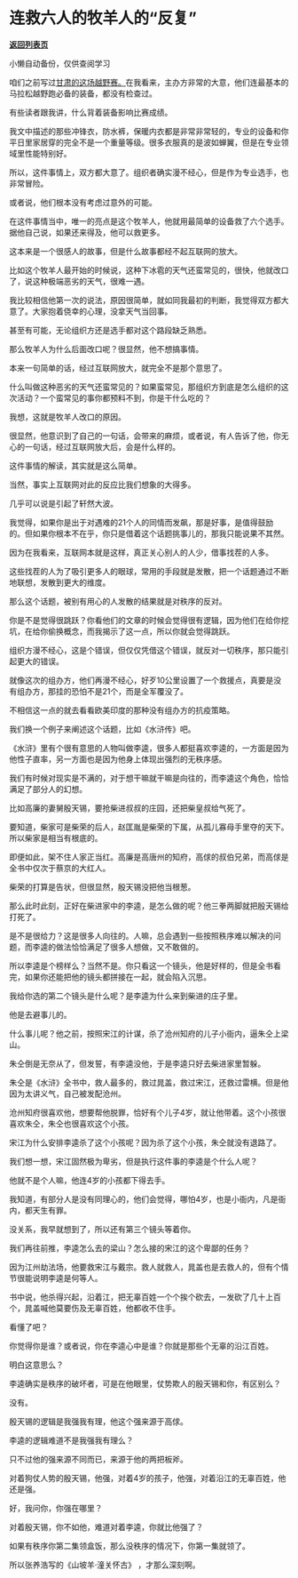 # 连救六人的牧羊人的“反复”

[**返回列表页**](/gzh/记忆承载3)

小懒自动备份，仅供查阅学习

咱们之前写过[甘肃的这场越野赛。](http://mp.weixin.qq.com/s?__biz=MzU3NDc5Nzc0NQ==&mid=2247503446&idx=1&sn=ee51938fd59bfa777d84e94f8afd0034&chksm=fd2e6c88ca59e59eea8c046af0514312a868f909bc4cff34d690a04cad4c018c80d40b69c162&scene=21#wechat_redirect)在我看来，主办方非常的大意，他们连最基本的马拉松越野跑必备的装备，都没有检查过。

  

有些读者跟我讲，什么背着装备影响比赛成绩。  

  

我文中描述的那些冲锋衣，防水裤，保暖内衣都是非常非常轻的，专业的设备和你平日里家居穿的完全不是一个重量等级。很多衣服真的是波如蝉翼，但是在专业领域里性能特别好。

  

所以，这件事情上，双方都大意了。组织者确实漫不经心，但是作为专业选手，也非常冒险。  

  

或者说，他们根本没有考虑过意外的可能。

  

在这件事情当中，唯一的亮点是这个牧羊人，他就用最简单的设备救了六个选手。据他自己说，如果还来得及，他可以救更多。  

  

这本来是一个很感人的故事，但是什么故事都经不起互联网的放大。  

  

比如这个牧羊人最开始的时候说，这种下冰雹的天气还蛮常见的，很快，他就改口了，说这种极端恶劣的天气，很难一遇。  

  

我比较相信他第一次的说法，原因很简单，就如同我最初的判断，我觉得双方都大意了。大家抱着侥幸的心理，没拿天气当回事。

  

甚至有可能，无论组织方还是选手都对这个路段缺乏熟悉。  

  

那么牧羊人为什么后面改口呢？很显然，他不想搞事情。  

  

本来一句简单的话，经过互联网放大，就完全不是那个意思了。  

  

什么叫做这种恶劣的天气还蛮常见的？如果蛮常见，那组织方到底是怎么组织的这次活动？一个蛮常见的事你都预料不到，你是干什么吃的？

  

我想，这就是牧羊人改口的原因。  

  

很显然，他意识到了自己的一句话，会带来的麻烦，或者说，有人告诉了他，你无心的一句话，经过互联网放大后，会是什么样的。

  

这件事情的解读，其实就是这么简单。  

  

当然，事实上互联网对此的反应比我们想象的大得多。

  

几乎可以说是引起了轩然大波。  

  

我觉得，如果你是出于对遇难的21个人的同情而发飙，那是好事，是值得鼓励的。但如果你根本不在乎，你只是借着这个话题挑事儿的，那我只能说果不其然。

  

因为在我看来，互联网本就是这样，真正关心别人的人少，借事找茬的人多。

  

这些找茬的人为了吸引更多人的眼球，常用的手段就是发散，把一个话题通过不断地联想，发散到更大的维度。  

  

那么这个话题，被别有用心的人发散的结果就是对秩序的反对。  

  

你是不是觉得很跳跃？你看他们的文章的时候会觉得很有逻辑，因为他们在给你挖坑，在给你偷换概念，而我揭示了这一点，所以你就会觉得跳跃。

  

组织方漫不经心，这是个错误，但仅仅凭借这个错误，就反对一切秩序，那只能引起更大的错误。  

  

就像这次的组办方，他们再漫不经心，好歹10公里设置了一个救援点，真要是没有组办方，那挂的恐怕不是21个，而是全军覆没了。  

  

不相信这一点的就去看看欧美印度的那种没有组办方的抗疫策略。  

  

我们换一个例子来阐述这个话题，比如《水浒传》吧。

  

《水浒》里有个很有意思的人物叫做李逵，很多人都挺喜欢李逵的，一方面是因为他性子直率，另一方面也是因为他身上体现出强烈的无秩序感。

  

我们有时候对现实是不满的，对于想干嘛就干嘛是向往的，而李逵这个角色，恰恰满足了部分人的幻想。  

  

比如高廉的妻舅殷天锡，要抢柴进叔叔的庄园，还把柴皇叔给气死了。

  

要知道，柴家可是柴荣的后人，赵匡胤是柴荣的下属，从孤儿寡母手里夺的天下。所以柴家是相当有根底的。

  

即便如此，架不住人家正当红。高廉是高唐州的知府，高俅的叔伯兄弟，而高俅是全书中仅次于蔡京的大红人。

  

柴荣的打算是告状，但很显然，殷天锡没把他当根葱。

  

那么此时此刻，正好在柴进家中的李逵，是怎么做的呢？他三拳两脚就把殷天锡给打死了。

  

是不是很给力？这是很多人向往的。人嘛，总会遇到一些按照秩序难以解决的问题，而李逵的做法恰恰满足了很多人想做，又不敢做的。  

  

所以李逵是个榜样么？当然不是。你只看这一个镜头，他是好样的，但是全书看完，如果你还能把他的镜头都拼接在一起，就会陷入沉思。  

  

我给你选的第二个镜头是什么呢？是李逵为什么来到柴进的庄子里。  

  

他是去避事儿的。

  

什么事儿呢？他之前，按照宋江的计谋，杀了沧州知府的儿子小衙内，逼朱仝上梁山。

  

朱仝倒是无奈从了，但发誓，有李逵没他，于是李逵只好去柴进家里暂躲。

  

朱仝是《水浒》全书中，救人最多的，救过晁盖，救过宋江，还救过雷横。但是他因为太讲义气，自己被发配沧州。

  

沧州知府很喜欢他，想要帮他脱罪，恰好有个儿子4岁，就让他带着。这个小孩很喜欢朱仝，朱仝也很喜欢这个小孩。

  

宋江为什么安排李逵杀了这个小孩呢？因为杀了这个小孩，朱仝就没有退路了。

  

我们想一想，宋江固然极为卑劣，但是执行这件事的李逵是个什么人呢？  

  

他就不是个人嘛，他连4岁的小孩都下得去手。

  

我知道，有部分人是没有同理心的，他们会觉得，哪怕4岁，也是小衙内，凡是衙内，都天生有罪。  

  

没关系，我早就想到了，所以还有第三个镜头等着你。

  

我们再往前推，李逵怎么去的梁山？怎么接的宋江的这个卑鄙的任务？  

  

因为江州劫法场，他要救宋江与戴宗。救人就救人，晁盖也是去救人的，但有个情节很能说明李逵是何等人。

  

书中说，他杀得兴起，沿着江，把无辜百姓一个个挨个砍去，一发砍了几十上百个，晁盖喊他莫要伤及无辜百姓，他都收不住手。  

  

看懂了吧？  

  

你觉得你是谁？或者说，你在李逵心中是谁？你就是那些个无辜的沿江百姓。

  

明白这意思么？  

  

李逵确实是秩序的破坏者，可是在他眼里，仗势欺人的殷天锡和你，有区别么？

  

没有。

  

殷天锡的逻辑是我强我有理，他这个强来源于高俅。

  

李逵的逻辑难道不是我强我有理么？  

  

只不过他的强来源不同而已，来源于他的两把板斧。  

  

对着狗仗人势的殷天锡，他强，对着4岁的孩子，他强，对着沿江的无辜百姓，他还是强。

  

好，我问你，你强在哪里？  

  

对着殷天锡，你不如他，难道对着李逵，你就比他强了？

  

如果有秩序你第二集领盒饭，那么没秩序的情况下，你第一集就领了。

  

所以张养浩写的《山坡羊·潼关怀古》 ，才那么深刻啊。


